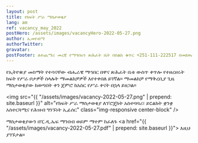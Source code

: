 ```yaml
---
layout: post
title: የክፍት ሥራ ማስታወቂያ
lang: am
ref: vacancy_may_2022
postHero: /assets/images/vacancyHero-2022-05-27.png
author: ኢመየብማ
authorTwitter: 
gravatar: 
postFooter: ለተጨማሪ መረጃ የማኅበሩን ጽሕፈት ቤት በስልክ ቁጥር +251-111-222517 በመደወል ወይም በኤለክትሮኒክ መልዕክት ወደ <a href="mailto:enadet1972@gmail.com">enadet1972@gmail.com</a> በመጻፍ መጠየቅ ይቻላል።
---
```


የኢትዮጵያ መስማት የተሳናቸው ብሔራዊ ማኅበር በዋና ጽሕፈት ቤቱ ውስጥ ቀጥሎ 
የተዘረዘሩት ክፍት የሥራ ቦታዎች ስላሉት ማመልከቻዎች እየተቀበለ ይገኛል። ማመልከቻ የማቅረቢያ ጊዜ ማስታወቂያው ከወጣበት ቀን ጀምሮ ከአስር የሥራ ቀናት በኋላ ይዘጋል።



<img src="{{ "/assets/images/vacancy-2022-05-27.png" | prepend: site.baseurl }}" alt="የክፍት ሥራ ማስታወቂያ ለፕሮጄክት አስተባባሪ፣ ይcልክት ቋንቋ አስተርጓሚና የሕዝብ ግንኙነት ኢፊሰር"
class="img-responsive center-block" />

ማስታወቂያውን በፒ.ዲ.ኤፍ ማንበብ ወይም ማተም ከፈለጉ
<a href="{{ "/assets/images/vacancy-2022-05-27.pdf" | prepend: site.baseurl }}">
እዚህ
</a> ያገኙታል።

